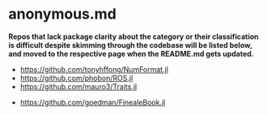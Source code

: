 # anonymous.md
__Repos that lack package clarity about the category or their classification is difficult despite skimming through the codebase will be listed below, and moved to the respective page when the README.md gets updated.__

* https://github.com/tonyhffong/NumFormat.jl
* https://github.com/phobon/ROS.jl
* https://github.com/mauro3/Traits.jl
- https://github.com/goedman/FinealeBook.jl
